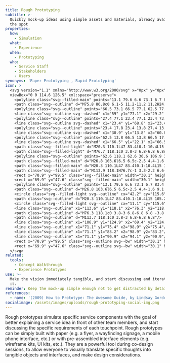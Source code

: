 ```yaml
---
title: Rough Prototyping
subtitle: >-
  Quickly mock-up ideas using simple assets and materials, already available on
  the spot
properties:
  how:
    - Simulation
  what:
    - Experience
  when:
    - Prototyping
  who:
    - Service Staff
    - Stakeholders
    - Users
synonyms: 'Paper Prototyping , Rapid Prototyping'
icon: >
  <svg version="1.1" xmlns="http://www.w3.org/2000/svg" x="0px" y="0px"
  viewBox="0 0 114.6 126.5" xml:space="preserve">
    <polyline class="svg--filled-main" points="13.1 79.6 6.6 73.1 6.7 83.4 12.3 89.1 "/>
    <path class="svg--outline" d="M75.8 86.8c0 6.1-5 11.2-11.2 11.2H24.2c-6.1 0-11.2-5-11.2-11.2V12.1c0-6.1 5-11.2 11.2-11.2h40.5c6.1 0 11.2 5 11.2 11.2V86.8z"/>
    <polyline class="svg--outline" points="66.5 73.1 66.5 77.1 62.5 77.1 "/>
    <line class="svg--outline svg--dashed" x1="59" y1="77.1" x2="29.2" y2="77.1"/>
    <polyline class="svg--outline" points="27.4 77.1 23.4 77.1 23.4 73.1 "/>
    <line class="svg--outline svg--dashed" x1="23.4" y1="68.8" x2="23.4" y2="20"/>
    <polyline class="svg--outline" points="23.4 17.8 23.4 13.8 27.4 13.8 "/>
    <line class="svg--outline svg--dashed" x1="30.9" y1="13.8" x2="60.8" y2="13.8"/>
    <polyline class="svg--outline" points="62.5 13.8 66.5 13.8 66.5 17.8 "/>
    <line class="svg--outline svg--dashed" x1="66.5" y1="22.1" x2="66.5" y2="71"/>
    <path class="svg--filled-light" d="M20.3 110.1L47 83.4l0.1-10.4L15 105.2c-3.4-1.2-8-0.5-11.1 2.6 -4.1 4.1-3.9 10.8 0.1 14.9 4.1 4.1 10.5 3.9 14.6-0.2C21.9 119.2 22.8 114.5 20.3 110.1z"/>
    <path class="svg--filled-light" d="M76.7 118.1c0 3.8-3 6.8-6.8 6.8s-6.8-3-6.8-6.8h0v-6.7 -7.2V36.6h44.2v84.5"/>
    <polyline class="svg--outline" points="62.6 118.1 62.6 36.6 106.9 36.6 106.9 117.8 "/>
    <path class="svg--filled-main" d="M26.8 103.6l6.5 6.5c-2.5 4.4-1.6 9.1 1.7 12.4 4.1 4.1 10.5 4.3 14.6 0.2 4.1-4.1 4.2-10.8 0.1-14.9 -3.1-3.1-7.7-3.7-11.1-2.6l-6.7-6.7"/>
    <path class="svg--filled-main" d="M20.3 110.1L47 83.4l0.1-10.4L15 105.2c-3.4-1.2-8-0.5-11.1 2.6 -4.1 4.1-3.9 10.8 0.1 14.9 4.1 4.1 10.5 3.9 14.6-0.2C21.9 119.2 22.8 114.5 20.3 110.1z"/>
    <path class="svg--filled-main" d="M113.9 118.1H76.7c-1 3.3-2.2 6.6-5.9 6.6h36.4C111 124.7 113.9 121.8 113.9 118.1"/>
    <rect x="70.9" y="99.5" class="svg--filled-main" width="30.1" height="7.5"/>
    <rect x="69.9" y="47.6" class="svg--filled-main" width="30.1" height="18.6"/>
    <polyline class="svg--outline" points="13.1 79.6 6.6 73.1 6.7 83.4 12.3 89.1 "/>
    <path class="svg--outline" d="M26.8 103.6l6.5 6.5c-2.5 4.4-1.6 9.1 1.7 12.4 4.1 4.1 10.5 4.3 14.6 0.2 4.1-4.1 4.2-10.8 0.1-14.9 -3.1-3.1-7.7-3.7-11.1-2.6l-6.7-6.7"/>
    <circle class="svg--filled-light svg--outline" cx="42.2" cy="115.6" r="4.5"/>
    <path class="svg--outline" d="M20.3 110.1L47 83.4l0.1-10.4L15 105.2c-3.4-1.2-8-0.5-11.1 2.6 -4.1 4.1-3.9 10.8 0.1 14.9 4.1 4.1 10.5 3.9 14.6-0.2C21.9 119.2 22.8 114.5 20.3 110.1z"/>
    <circle class="svg--filled-light svg--outline" cx="11.1" cy="115.6" r="4.5"/>
    <line class="svg--outline" x1="113.6" y1="118.1" x2="76.3" y2="118.1"/>
    <path class="svg--outline" d="M76.3 118.1c0 3.8-3 6.8-6.8 6.8 -3.8 0-6.8-3-6.8-6.8"/>
    <path class="svg--outline" d="M113.7 118.1c0 3.8-3 6.8-6.8 6.8"/>
    <line class="svg--outline" x1="106.9" y1="124.9" x2="69.4" y2="124.9"/>
    <line class="svg--outline" x1="71.1" y1="75.4" x2="98.9" y2="75.4"/>
    <line class="svg--outline" x1="71.1" y1="83.2" x2="98.9" y2="83.2"/>
    <line class="svg--outline" x1="71.1" y1="90.9" x2="94.1" y2="90.9"/>
    <rect x="70.9" y="99.5" class="svg--outline svg--bw" width="30.1" height="7.5"/>
    <rect x="69.9" y="47.6" class="svg--outline svg--bw" width="30.1" height="18.6"/>
  </svg>
related:
  tools:
    - Concept Walkthrough
    - Experience Prototypes
use: >-
  Make the vision immediately tangible, and start discussing and iterating on
  it.
reminder: Keep the mock-up simple enough not to get distracted by detailed features.
references:
  - name: '(2009) How to Prototype: The Awesome Guide, by Lindsay Gordon'
socialimage: /assets/images/uploads/rough-prototyping-social-img.png
---
```

Rough prototypes simulate specific service components with the goal of better explaining a service idea in front of other team members, and start discussing the specific requirements of each touchpoint. Rough prototypes can be simply built with paper (e.g. a flyer, a wayfinding signage, a mobile phone interface, etc.) or with pre-assembled interface elements (e.g. wireframe kits, UI kits, etc.). They are a powerful tool during co-design sessions, to allow everyone to visually translate specific thoughts into tangible objects and interfaces, and make design considerations.
